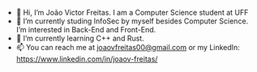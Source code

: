 - 👋 Hi, I’m João Victor Freitas. I am a Computer Science student at UFF
- 👀 I’m currently studing InfoSec by myself besides Computer Science. I’m interested in Back-End and Front-End.
- 🌱 I’m currently learning C++ and Rust.
- 📫 You can reach me at joaovfreitas00@gmail.com or my LinkedIn: https://www.linkedin.com/in/joaov-freitas/

<!---
joaov-freitas/joaov-freitas is a ✨ special ✨ repository because its `README.md` (this file) appears on your GitHub profile.
You can click the Preview link to take a look at your changes.
--->
